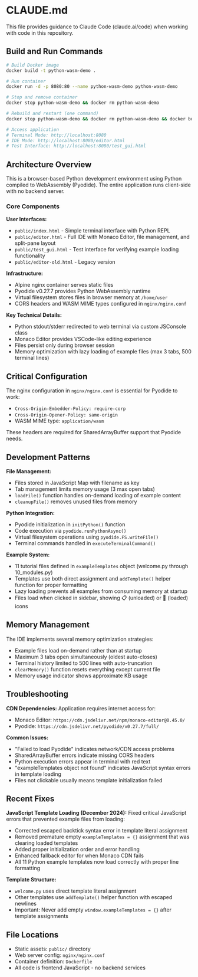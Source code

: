 # CLAUDE.md

This file provides guidance to Claude Code (claude.ai/code) when working with code in this repository.

## Build and Run Commands

```bash
# Build Docker image
docker build -t python-wasm-demo .

# Run container
docker run -d -p 8080:80 --name python-wasm-demo python-wasm-demo

# Stop and remove container
docker stop python-wasm-demo && docker rm python-wasm-demo

# Rebuild and restart (one command)
docker stop python-wasm-demo && docker rm python-wasm-demo && docker build -t python-wasm-demo . && docker run -d --name python-wasm-demo -p 8080:80 python-wasm-demo

# Access application
# Terminal Mode: http://localhost:8080
# IDE Mode: http://localhost:8080/editor.html
# Test Interface: http://localhost:8080/test_gui.html
```

## Architecture Overview

This is a browser-based Python development environment using Python compiled to WebAssembly (Pyodide). The entire application runs client-side with no backend server.

### Core Components

**User Interfaces:**
- `public/index.html` - Simple terminal interface with Python REPL
- `public/editor.html` - Full IDE with Monaco Editor, file management, and split-pane layout
- `public/test_gui.html` - Test interface for verifying example loading functionality
- `public/editor-old.html` - Legacy version

**Infrastructure:**
- Alpine nginx container serves static files
- Pyodide v0.27.7 provides Python WebAssembly runtime
- Virtual filesystem stores files in browser memory at `/home/user`
- CORS headers and WASM MIME types configured in `nginx/nginx.conf`

**Key Technical Details:**
- Python stdout/stderr redirected to web terminal via custom JSConsole class
- Monaco Editor provides VSCode-like editing experience
- Files persist only during browser session
- Memory optimization with lazy loading of example files (max 3 tabs, 500 terminal lines)

## Critical Configuration

The nginx configuration in `nginx/nginx.conf` is essential for Pyodide to work:
- `Cross-Origin-Embedder-Policy: require-corp`
- `Cross-Origin-Opener-Policy: same-origin`
- WASM MIME type: `application/wasm`

These headers are required for SharedArrayBuffer support that Pyodide needs.

## Development Patterns

**File Management:**
- Files stored in JavaScript Map with filename as key
- Tab management limits memory usage (3 max open tabs)
- `loadFile()` function handles on-demand loading of example content
- `cleanupFile()` removes unused files from memory

**Python Integration:**
- Pyodide initialization in `initPython()` function
- Code execution via `pyodide.runPythonAsync()`
- Virtual filesystem operations using `pyodide.FS.writeFile()`
- Terminal commands handled in `executeTerminalCommand()`

**Example System:**
- 11 tutorial files defined in `exampleTemplates` object (welcome.py through 10_modules.py)
- Templates use both direct assignment and `addTemplate()` helper function for proper formatting
- Lazy loading prevents all examples from consuming memory at startup
- Files load when clicked in sidebar, showing 📋 (unloaded) or 📄 (loaded) icons

## Memory Management

The IDE implements several memory optimization strategies:
- Example files load on-demand rather than at startup
- Maximum 3 tabs open simultaneously (oldest auto-closes)
- Terminal history limited to 500 lines with auto-truncation
- `clearMemory()` function resets everything except current file
- Memory usage indicator shows approximate KB usage

## Troubleshooting

**CDN Dependencies:**
Application requires internet access for:
- Monaco Editor: `https://cdn.jsdelivr.net/npm/monaco-editor@0.45.0/`
- Pyodide: `https://cdn.jsdelivr.net/pyodide/v0.27.7/full/`

**Common Issues:**
- "Failed to load Pyodide" indicates network/CDN access problems
- SharedArrayBuffer errors indicate missing CORS headers
- Python execution errors appear in terminal with red text
- "exampleTemplates object not found" indicates JavaScript syntax errors in template loading
- Files not clickable usually means template initialization failed

## Recent Fixes

**JavaScript Template Loading (December 2024):**
Fixed critical JavaScript errors that prevented example files from loading:
- Corrected escaped backtick syntax error in template literal assignment
- Removed premature empty `exampleTemplates = {}` assignment that was clearing loaded templates
- Added proper initialization order and error handling
- Enhanced fallback editor for when Monaco CDN fails
- All 11 Python example templates now load correctly with proper line formatting

**Template Structure:**
- `welcome.py` uses direct template literal assignment
- Other templates use `addTemplate()` helper function with escaped newlines
- Important: Never add empty `window.exampleTemplates = {}` after template assignments

## File Locations

- Static assets: `public/` directory
- Web server config: `nginx/nginx.conf`
- Container definition: `Dockerfile`
- All code is frontend JavaScript - no backend services